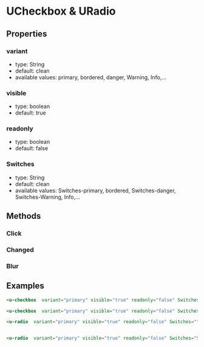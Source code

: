 # UCheckbox & URadio

## Properties

### variant

* type: String
* default: clean
* available values: primary, bordered, danger, Warning, Info,...



### visible

* type: boolean
* default: true

### readonly

* type: boolean
* default: false

### Switches

* type: String
* default: clean
* available values: Switches-primary, bordered, Switches-danger, Switches-Warning, Info,...

## Methods

### Click
### Changed
### Blur
   


## Examples

```html
<u-checkbox  variant="primary" visible="true" readonly="false" Switches="" @Changed="" @Click="" @Blur="" />

<u-checkbox  variant="primary" visible="true" readonly="false" Switches="Switches-primary" @Changed="" @Click="" @Blur="" />

<u-radio  variant="primary" visible="true" readonly="false" Switches="" @Changed="" @Click="" @Blur="" />


<u-radio  variant="primary" visible="true" readonly="false" Switches="Switches-primary" @Changed="" @Click="" @Blur="" />


```



